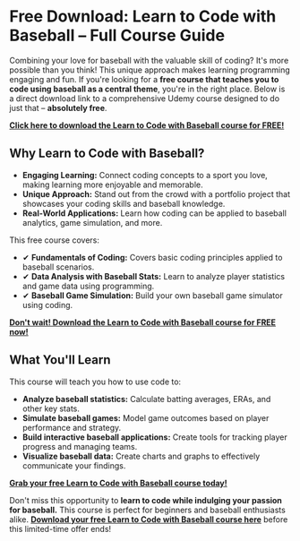 # Free Download: Learn to Code with Baseball – Full Course Guide

Combining your love for baseball with the valuable skill of coding? It's more possible than you think! This unique approach makes learning programming engaging and fun. If you're looking for a **free course that teaches you to code using baseball as a central theme**, you're in the right place. Below is a direct download link to a comprehensive Udemy course designed to do just that – **absolutely free**.

[**Click here to download the Learn to Code with Baseball course for FREE!**](https://udemywork.com/learn-to-code-with-baseball)

## Why Learn to Code with Baseball?

*   **Engaging Learning:** Connect coding concepts to a sport you love, making learning more enjoyable and memorable.
*   **Unique Approach:** Stand out from the crowd with a portfolio project that showcases your coding skills and baseball knowledge.
*   **Real-World Applications:** Learn how coding can be applied to baseball analytics, game simulation, and more.

This free course covers:

*   ✔ **Fundamentals of Coding:** Covers basic coding principles applied to baseball scenarios.
*   ✔ **Data Analysis with Baseball Stats:** Learn to analyze player statistics and game data using programming.
*   ✔ **Baseball Game Simulation:** Build your own baseball game simulator using coding.

[**Don't wait! Download the Learn to Code with Baseball course for FREE now!**](https://udemywork.com/learn-to-code-with-baseball)

## What You'll Learn

This course will teach you how to use code to:

*   **Analyze baseball statistics:** Calculate batting averages, ERAs, and other key stats.
*   **Simulate baseball games:** Model game outcomes based on player performance and strategy.
*   **Build interactive baseball applications:** Create tools for tracking player progress and managing teams.
*   **Visualize baseball data:** Create charts and graphs to effectively communicate your findings.

[**Grab your free Learn to Code with Baseball course today!**](https://udemywork.com/learn-to-code-with-baseball)

Don't miss this opportunity to **learn to code while indulging your passion for baseball.** This course is perfect for beginners and baseball enthusiasts alike. **[Download your free Learn to Code with Baseball course here](https://udemywork.com/learn-to-code-with-baseball)** before this limited-time offer ends!
